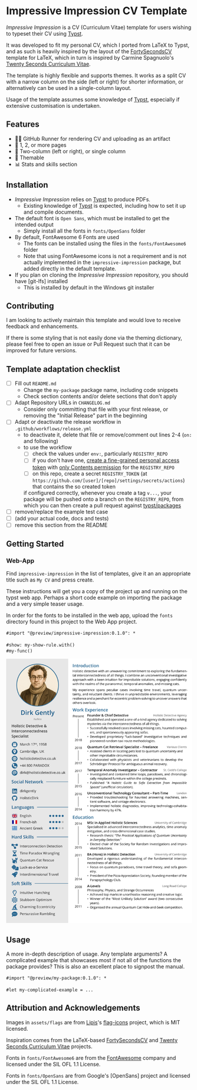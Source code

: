 # Impressive Impression CV Template

_Impressive Impression_ is a CV (Curriculum Vitae) template for users wishing to
typeset their CV using [Typst].

It was developed to fit my personal CV, which I ported from LaTeX to Typst,
and as such is heavily inspired by the layout of the [FortySecondsCV] template for LaTeX,
which in turn is inspired by Carmine Spagnuolo's [Twenty Seconds Curriculum Vitae].

The template is highly flexible and supports themes.
It works as a split CV with a narrow column on the side (left or right) for shorter information,
or alternatively can be used in a single-column layout.

Usage of the template assumes some knowledge of [Typst], especially if
extensive customisation is undertaken.

## Features

- 🏃‍➡️ GitHub Runner for rendering CV and uploading as an artifact
- 📄 1, 2, or more pages
- 📝 Two-column (left or right), or single column
- 🎨 Themable
- 📊 Stats and skills section

## Installation

- _Impressive Impression_ relies on [Typst] to produce PDFs.
  - Existing knowledge of [Typst] is expected, including how to set it up and compile documents. 
- The default font is `Open Sans`, which must be installed to get the intended output
  - Simply install all the fonts in `fonts/OpenSans` folder
- By default, FontAwesome 6 Fonts are used
  - The fonts can be installed using the files in the `fonts/FontAwesome6` folder
  - Note that using FontAwesome icons is not a requirement and is not actually implemented in the `impressive-impression` package, but added directly in the default template.
- If you plan on cloning the _Impressive Impression_ repository, you should have [git-lfs] installed
  - This is installed by default in the Windows git installer

## Contributing

I am looking to actively maintain this template and would love to receive feedback
and enhancements.

If there is some styling that is not easily done via the theming dictionary,
please feel free to open an issue or Pull Request such that it can be improved for future versions.

## Template adaptation checklist

- [ ] Fill out `README.md`
  - Change the `my-package` package name, including code snippets
  - Check section contents and/or delete sections that don't apply
- [ ] Adapt Repository URLs in `CHANGELOG.md`
  - Consider only committing that file with your first release, or removing the "Initial Release" part in the beginning
- [ ] Adapt or deactivate the release workflow in `.github/workflows/release.yml`
  - to deactivate it, delete that file or remove/comment out lines 2-4 (`on:` and following)
  - to use the workflow
    - [ ] check the values under `env:`, particularly `REGISTRY_REPO`
    - [ ] if you don't have one, [create a fine-grained personal access token](https://github.com/settings/tokens?type=beta) with [only Contents permission](https://stackoverflow.com/a/75116350/371191) for the `REGISTRY_REPO`
    - [ ] on this repo, create a secret `REGISTRY_TOKEN` (at `https://github.com/[user]/[repo]/settings/secrets/actions`) that contains the so created token

    if configured correctly, whenever you create a tag `v...`, your package will be pushed onto a branch on the `REGISTRY_REPO`, from which you can then create a pull request against [typst/packages](https://github.com/typst/packages/)
- [ ] remove/replace the example test case
- [ ] (add your actual code, docs and tests)
- [ ] remove this section from the README

## Getting Started

### Web-App

Find `impressive-impression` in the list of templates, give it an an appropriate title such as `My CV` and press create.

These instructions will get you a copy of the project up and running on the typst web app. Perhaps a short code example on importing the package and a very simple teaser usage.

In order for the fonts to be installed in the web app, upload the `fonts` directory found in this project to the Web App project.

```typ
#import "@preview/impressive-impression:0.1.0": *

#show: my-show-rule.with()
#my-func()
```

<picture>
  <img src="docs/thumbnail.png">
</picture>


## Usage

A more in-depth description of usage. Any template arguments? A complicated example that showcases most if not all of the functions the package provides? This is also an excellent place to signpost the manual.

```typ
#import "@preview/my-package:0.1.0": *

#let my-complicated-example = ...
```
  
## Attribution and Acknowledgements

Images in `assets/flags` are from [Lipis](https://github.com/lipis)'s
[flag-icons](https://github.com/lipis/flag-icons) project,
which is MIT licensed.

Inspiration comes from the LaTeX-based [FortySecondsCV] and [Twenty Seconds Curriculum Vitae] projects.

Fonts in `fonts/FontAwesome6` are from the [FontAwesome] company and licensed under the SIL OFL 1.1 License.

Fonts in `fonts/OpenSans` are from Google's [OpenSans] project and licensed under the SIL OFL 1.1 License.

[Typst]: https://typst.app/
[FortySecondsCV]: https://github.com/PandaScience/FortySecondsCV
[Twenty Seconds Curriculum Vitae]: https://github.com/spagnuolocarmine/TwentySecondsCurriculumVitae-LaTex
[FontAwesome Download]: https://fontawesome.com/download
[Google Fonts]: https://fonts.google.com
[git lfs]: https://git-lfs.com/
[FontAwesome]: https://fontawesome.com/